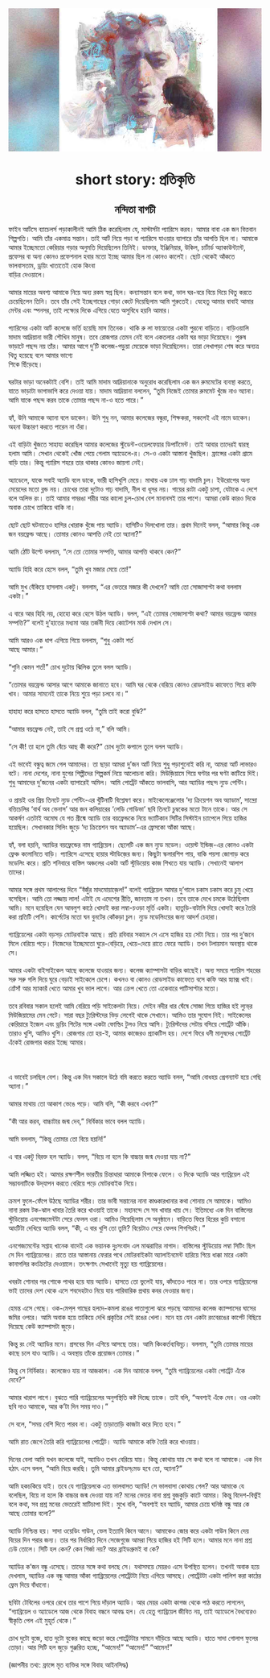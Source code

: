 <div align=center> <img src="../../metadata/images/rabibasariya/short-story:-প্রতিকৃতি.jpg" align="center" ></div>
<h1 align=center>short story: প্রতিকৃতি</h1>
<h2 align=center>নন্দিতা বাগচী</h2>
ফাইন আর্টসে ব্যাচেলর্স পড়াকালীনই আমি ঠিক করেছিলাম যে, মাস্টার্সটা প্যারিসে করব। আমার বাবা এক জন বিত্তবান শিল্পপতি। আমি তাঁর একমাত্র সন্তান। তাই আর্ট নিয়ে পড়া বা প্যারিসে যাওয়ার ব্যাপারে তাঁর আপত্তি ছিল না। আমাকে আমার ইচ্ছেমতো কেরিয়ার গড়ার অনুমতি দিয়েছিলেন তিনিই। ডাক্তার, ইঞ্জিনিয়ার, উকিল, চার্টার্ড অ্যাকাউন্ট্যান্ট, প্রফেসর বা অন্য কোনও প্রফেশনাল হবার মতো ইচ্ছে আমার ছিল না কোনও কালেই। ছোট থেকেই আঁকতে ভালবাসতাম, ড্রয়িং খাতাতেই হোক কিংবা<br>
বাড়ির দেওয়ালে।<br> <br>আমার মায়ের অবশ্য আমাকে নিয়ে অন্য রকম স্বপ্ন ছিল। কন্যাসন্তান বলে কথা, ভাল ঘর-বরে বিয়ে দিয়ে থিতু করতে চেয়েছিলেন তিনি। তবে তাঁর সেই ইচ্ছেগাছের গোড়া কেটে দিয়েছিলাম আমি শুরুতেই। যেহেতু আমার বাবাই আমার মেন্টর এবং স্পনসর, তাই লক্ষ্যের দিকে এগিয়ে যেতে অসুবিধে হয়নি আমার।<br> <br>প্যারিসের একটা আর্ট কলেজে ভর্তি হয়েছি মাস তিনেক। থাকি রু লা ফায়েতের একটা পুরনো বাড়িতে। বাড়িওয়ালি মাদাম আদ্রিয়ানা ভারী শৌখিন মানুষ। তবে রোজগার তেমন নেই বলে একতলার একটা ঘর ভাড়া দিয়েছেন। পুরুষ ভাড়াটে পছন্দ নয় তাঁর। আমার আগে দু’টি কলেজ-পড়ুয়া মেয়েকে ভাড়া দিয়েছিলেন। তারা লেখাপড়া শেষ করে অন্যত্র থিতু হয়েছে বলে আমার ভাগ্যে<br>
শিকে ছিঁড়েছে।<br> <br>ঘরটার ভাড়া অনেকটাই বেশি। তাই আমি মাদাম আদ্রিয়ানাকে অনুরোধ করেছিলাম এক জন রুমমেটের ব্যবস্থা করতে, যাতে ভাড়াটা ভাগাভাগি করে দেওয়া যায়। মাদাম আদ্রিয়ানা বললেন, “তুমি নিজেই তোমার রুমমেট খুঁজে নাও অ্যানা। আমি যাকে পছন্দ করব তাকে তোমার পছন্দ না-ও হতে পারে।”<br> <br>হ্যাঁ, উনি আমাকে অ্যানা বলে ডাকেন। উনি শুধু নন, আমার কলেজের বন্ধুরা, শিক্ষকরা, সকলেই এই নামে ডাকেন। অহনা উচ্চারণ করতে পারেন না ওঁরা।<br> <br>এই বাড়িটা খুঁজতে সাহায্য করেছিল আমার কলেজের স্টুডেন্ট-ওয়েলফেয়ার ডিপার্টমেন্ট। তাই আবার তাদেরই দ্বারস্থ হলাম আমি। সেখান থেকেই খোঁজ পেয়ে গেলাম অ্যাডেলে-র। সে-ও একটা আস্তানা খুঁজছিল। ফ্রান্সের একটা গ্রামে বাড়ি তার। কিন্তু প্যারিস শহরে তার থাকার কোনও জায়গা নেই।<br> <br>অ্যাডেলে, যাকে সবাই অ্যাডি বলে ডাকে, ভারী হাসিখুশি মেয়ে। মাথায় এক ঢাল গাঢ় বাদামি চুল। ইউরোপের অন্য মেয়েদের মতো ব্লন্ড নয়। চোখের তারা দুটোও গাঢ় বাদামি, নীল বা ধূসর নয়। গায়ের রংটা একটু চাপা, যেটাকে এ দেশে বলে অলিভ রং। তাই আমার গমরঙা শরীর আর কালো চুল-চোখ বেশ মানানসই তার পাশে। আমরা কেউ কারও দিকে অবাক চোখে তাকিয়ে থাকি না।<br> <br>ছোট ছোট ঘটনাতেও হাসির খোরাক খুঁজে পায় অ্যাডি। হাসিটিও দিলখোলা তার। প্রথম দিনেই বলল, “আমার কিন্তু এক জন বয়ফ্রেন্ড আছে। তোমার কোনও আপত্তি নেই তো অ্যানা?”<br> <br>আমি ঠোঁট উল্টে বললাম, “সে তো তোমার সম্পত্তি, আমার আপত্তি থাকবে কেন?”<br> <br>অ্যাডি হিহি করে হেসে বলল, “তুমি খুব মজার মেয়ে তো!”<br> <br>আমি মুখ বেঁকিয়ে হাসলাম একটু। বললাম, “এর ভেতরে মজার কী দেখলে? আমি তো সোজাসাপ্টা কথা বললাম একটা।”<br> <br>এ বারে আর হিহি নয়, হোহো করে হেসে উঠল অ্যাডি। বলল, “এই তোমার সোজাসাপ্টা কথা? আমার বয়ফ্রেন্ড আমার সম্পত্তি?” বলেই দু’হাতের মধ্যমা আর তর্জনী দিয়ে কোটেশন মার্ক দেখাল সে।<br> <br>আমি আরও এক ধাপ এগিয়ে গিয়ে বললাম, “শুধু একটা শর্ত<br>
আছে আমার।”<br> <br>“শুনি কেমন শর্ত!” চোখ দুটোয় ঝিলিক তুলে বলল অ্যাডি।<br> <br>“তোমার বয়ফ্রেন্ড আসার আগে আমাকে জানাতে হবে। আমি ঘর থেকে বেরিয়ে কোনও রোডসাইড কাফেতে গিয়ে কফি খাব। আমার সামনেই তাকে নিয়ে শুয়ে পড়া চলবে না।”<br> <br>হাহাহা করে হাসতে হাসতে অ্যাডি বলল, “তুমি তাই করো বুঝি?”<br> <br>“আমার বয়ফ্রেন্ড নেই, তাই সে প্রশ্ন ওঠে না,” বলি আমি।<br> <br>“সে কী! তা হলে তুমি বেঁচে আছ কী করে?” চোখ দুটো কপালে তুলে বলল অ্যাডি।<br> <br>এই ভাবেই বন্ধুত্ব জমে গেল আমাদের। তা ছাড়া আমরা দু’জন আর্ট নিয়ে শুধু পড়াশুনোই করি না, আমরা আর্ট লাভারও বটে। নানা দেশের, নানা যুগের শিল্পীদের শিল্পকর্ম নিয়ে আলোচনা করি। মিউজ়িয়ামে গিয়ে ঘণ্টার পর ঘণ্টা কাটিয়ে দিই। শুধু আমাদের দু’জনের একটা ব্যাপারেই অমিল। আমি পোর্ট্রেট আঁকতে ভালবাসি, আর অ্যাডির পছন্দ ন্যুড পেন্টিং।<br> <br>ও প্রায়ই ওর প্রিয় তিনটে ন্যুড পেন্টিং-এর খুঁটিনাটি বিশ্লেষণ করে। মাইকেলেঞ্জেলোর ‘দ্য ক্রিয়েশন অব অ্যাডাম’, সান্দ্রো বত্তিচেলির ‘বার্থ অব ভেনাস’ আর জন কলিয়ারের ‘লেডি গোডিভা’ ছবি তিনটে চুম্বকের মতো টানে তাকে। আর সে আকর্ষণ এতটাই অমোঘ যে গত গ্রীষ্মে অ্যাডি তার বয়ফ্রেন্ডকে নিয়ে ভ্যাটিকান সিটির সিস্টাইন চ্যাপেলে গিয়ে হাজির হয়েছিল। সেখানকার সিলিং জুড়ে ‘দ্য ক্রিয়েশন অব অ্যাডাম’-এর ফ্রেসকো আঁকা আছে।<br> <br>হ্যাঁ, বলা হয়নি, অ্যাডির বয়ফ্রেন্ডের নাম গ্যাব্রিয়েল। ছেলেটি এক জন ন্যুড মডেল। ওয়েস্ট ইন্ডিজ়-এর কোনও একটা ফ্রেঞ্চ কলোনিতে বাড়ি। প্যারিসে এসেছে হায়ার স্টাডিজ়ের জন্য। কিছুটা স্কলারশিপ পায়, বাকি পয়সা জোগাড় করে মডেলিং করে। প্রতি শনিবারে বাস্তিল অঞ্চলের একটা আর্ট স্টুডিয়োয় কাজ শিখতে যায় অ্যাডি। সেখানেই আলাপ তাদের।<br> <br>আমার সঙ্গে প্রথম আলাপের দিনে “বঁজুঁর মাদমোয়াজ়েল!” বলেই গ্যাব্রিয়েল আমার দু’গালে চকাস চকাস করে চুমু খেয়ে বসেছিল। আমি তো লজ্জায় লাল! এটাই যে এদেশের রীতি, জানতাম না তখন। তবে তাকে দেখে চমকে উঠেছিলাম আমি। মনে হয়েছিল যেন আবলুশ কাঠে খোদাই করা লম্বা-চওড়া মূর্তি একটা। হাতুড়ি-বাটালি দিয়ে খোদাই করে তৈরি করা প্রতিটি পেশি। কার্পেটের মতো ঘন বুনটের কোঁকড়া চুল। ন্যুড মডেলিংয়ের জন্য আদর্শ চেহারা।<br> <br>গ্যাব্রিয়েলের একটা বড়সড় মোটরবাইক আছে। প্রতি রবিবার সকালে সে এসে হাজির হয় সেটা নিয়ে। তার পর দু’জনে মিলে বেরিয়ে পড়ে। নিজেদের ইচ্ছেমতো ঘুরে-বেড়িয়ে, খেয়ে-দেয়ে রাতে ফেরে অ্যাডি। তখন টলায়মান অবস্থায় থাকে সে।<br> <br>আমার একটা বাইসাইকেল আছে কলেজে যাওয়ার জন্য। কলেজ ক্যাম্পাসটা বাড়ির কাছেই। অন্য সময়ে প্যারিস শহরের সরু সরু গলি দিয়ে ঘুরে বেড়াই সাইকেলে চেপে। কখনও বা কোনও রোডসাইড কাফেতে বসে কফি আর স্ন্যাক্স খাই। ত্রোঁসাঁ আর ম্যাকারঁ খেতে আমার খুব ভাল লাগে। আর ক্রেপ খেতে তো একেবারে পাটিসাপ্টার মতো।<br> <br>তবে রবিবার সকাল হলেই আমি বেরিয়ে পড়ি সাইকেলটা নিয়ে। সেইন নদীর ধার ঘেঁষে সোজা গিয়ে হাজির হই ল্যুভ্‌র মিউজিয়ামের মেন গেটে। সারা বছর ট্যুরিস্টদের ভিড় লেগেই থাকে সেখানে। আমিও তার সুযোগ নিই। সাইকেলের কেরিয়ারে ইজেল এবং ড্রয়িং শিটের সঙ্গে একটা ফোল্ডিং টুলও নিয়ে আসি। ট্যুরিস্টদের সেটায় বসিয়ে পোর্ট্রেট আঁকি। তারাও খুশি, আমিও খুশি। রোজগার তো হয়-ই, আমার কাজেরও প্র্যাকটিস হয়। দেশে ফিরে ধনী মানুষদের পোর্ট্রেট এঁকেই রোজগার করার ইচ্ছে আমার।<br> <br><br> <br>এ ভাবেই চলছিল বেশ। কিন্তু এক দিন সকালে উঠে বমি করতে করতে অ্যাডি বলল, “আমি বোধহয় প্রেগন্যান্ট হয়ে গেছি অ্যানা।”<br> <br>আমার মাথায় তো আকাশ ভেঙে পড়ে। আমি বলি, “কী করবে এখন?”<br> <br>“কী আর করব, বাচ্চাটার জন্ম দেব,” নির্বিকার ভাবে বলল অ্যাডি।<br> <br>আমি বললাম, “কিন্তু তোমার তো বিয়ে হয়নি!”<br> <br>এ বার একটু বিরক্ত হল অ্যাডি। বলল, “বিয়ে না হলে কি বাচ্চার জন্ম দেওয়া যায় না?”<br> <br>আমি লজ্জিত হই। আমার রক্ষণশীল ভারতীয় চিন্তাধারা আমাকে বিপাকে ফেলে। ও দিকে অ্যাডি আর গ্যাব্রিয়েল এই সম্ভাবনাটিকে উদ্‌যাপন করতে বেরিয়ে পড়ে মোটরবাইক নিয়ে।<br> <br>ক্রমশ ফুলে-ফেঁপে উঠছে অ্যাডির শরীর। তার ভাবী সন্তানের নানা কাণ্ডকারখানার কথা শোনায় সে আমাকে। আমিও নানা রকম টক-ঝাল খাবার তৈরি করে খাওয়াই তাকে। মহানন্দে সে সব খাবার খায় সে। ইতিমধ্যে এক দিন বাস্তিলের স্টুডিয়োয় এনগেজমেন্টটা সেরে ফেলল ওরা। আমিও গিয়েছিলাম সে অনুষ্ঠানে। বাড়িতে ফিরে হিরের কুচি বসানো আংটিটা দেখিয়ে অ্যাডি বলল, “কী, এ বার খুশি তো তুমি? বিয়েটাও সেরে ফেলব শিগগিরই।”<br> <br>এনগেজমেন্টের সপ্তাহ খানেক বাদেই এক ভয়ানক দুঃসংবাদ এল মাঝরাত্তির নাগাদ। বাস্তিলের স্টুডিয়োয় লম্বা সিটিং ছিল সে দিন গ্যাব্রিয়েলের। রাতে তার আস্তানায় ফেরার পথে মোটরবাইকটা অ্যালাইনমেন্ট হারিয়ে গিয়ে ধাক্কা মারে একটা কানাগলির কংক্রিটের দেওয়ালে। তৎক্ষণাৎ সেখানেই মৃত্যু হয় গ্যাব্রিয়েলের।<br> <br>খবরটা শোনার পর শোকে পাথর হয়ে যায় অ্যাডি। হাসতে তো ভুলেই যায়, কাঁদতেও পারে না। তার ওপরে গ্যাব্রিয়েলের ভাই তাদের দেশ থেকে এসে শবদেহটাও নিয়ে যায় পারিবারিক প্রথায় কবর দেওয়ার জন্য।<br> <br>হেমন্ত এসে গেছে। ওক-মেপ্‌ল গাছের হলদে-কমলা রঙের পাতাগুলো ঝরে পড়ছে আমাদের কলেজ ক্যাম্পাসের ঘাসের জমির ওপরে। আমি অবাক হয়ে তাকিয়ে দেখি প্রকৃতির সেই রঙের খেলা। মনে হয় যেন একটা রংবেরঙের কার্পেট বিছিয়ে দিয়েছে কেউ ক্যাম্পাসটা জুড়ে।<br> <br>কিন্তু রং নেই অ্যাডির মনে। প্রসবের দিন এগিয়ে আসছে তার। আমি কিংকর্তব্যবিমূঢ়। বললাম, “তুমি তোমার মায়ের কাছে চলে যাও অ্যাডি। এ অবস্থায় তাঁকে প্রয়োজন তোমার।”<br> <br>কিন্তু সে নির্বিকার। কলেজেও যায় না আজকাল। এক দিন আমাকে বলল, “তুমি গ্যাব্রিয়েলের একটা পোর্ট্রেট এঁকে দেবে?”<br> <br>আমার খারাপ লাগে। বুঝতে পারি গ্যাব্রিয়েলের অনুপস্থিতি কষ্ট দিচ্ছে তাকে। তাই বলি, “অবশ্যই এঁকে দেব। ওর একটা ছবি দাও আমাকে, আর ক’টা দিন সময় দাও।”<br> <br>সে বলে, “সময় বেশি দিতে পারব না। একটু তাড়াতাড়ি কাজটা করে দিতে হবে।”<br> <br>আমি রাত জেগে তৈরি করি গ্যাব্রিয়েলের পোর্ট্রেট। অ্যাডি আমাকে কফি তৈরি করে খাওয়ায়।<br> <br>দিনের বেলা আমি যখন কলেজে যাই, অ্যাডিও তখন বেরিয়ে যায়। কিন্তু কোথায় যায় সে কথা বলে না আমাকে। এক দিন হঠাৎ এসে বলল, “আমি বিয়ে করছি। তুমি আমার ব্রাইডস্‌মেড হবে তো, অ্যানা?”<br> <br>আমি হকচকিয়ে যাই। তবে যে গ্যাব্রিয়েলকে এত ভালবাসত অ্যাডি! সে ভালবাসা কোথায় গেল? আর আমাকে যে বলেছিল, বিয়ে না হলে কি বাচ্চার জন্ম দেওয়া যায় না? মনের ভেতর নানা প্রশ্ন বুজকুড়ি কাটে আমার। কিন্তু বিদেশ-বিভুঁই বলে কথা, সব প্রশ্ন মনের ভেতরেই মাটিচাপা দিই। মুখে বলি, “অবশ্যই হব অ্যাডি, আমার চেয়ে ঘনিষ্ঠ বন্ধু আর কে আছে তোমার বলো?”<br> <br>অ্যাডি নিশ্চিন্ত হয়। সাদা ওয়েডিং গাউন, ভেল ইত্যাদি কিনে আনে। আমাকেও জোর করে একটা গাউন কিনে দেয় বিয়ের দিন পরার জন্য। তার পর নির্ধারিত দিনে সেজেগুজে আমরা গিয়ে হাজির হই সিটি হলে। আমার মনে নানা প্রশ্ন ঢেউ তোলে। সিটি হল কেন? কেন গির্জা নয়? আর ব্রাইডগ্রুমই বা কে?<br> <br>অ্যাডির ক’জন বন্ধু এসেছে। তাদের সঙ্গে কথা বলছে সে। যথাসময়ে মেয়রও এসে উপস্থিত হলেন। তখনই অবাক হয়ে দেখলাম, অ্যাডির এক বন্ধু আমার আঁকা গ্যাব্রিয়েলের পোর্ট্রেটটা নিয়ে এগিয়ে আসছে। পোর্ট্রেটটা একটা পালিশ করা কাঠের ফ্রেম দিয়ে বাঁধানো।<br> <br>ছবিটা টেবিলের ওপরে রেখে তার পাশে গিয়ে দাঁড়াল অ্যাডি। আর মেয়র একটা কাগজ থেকে পাঠ করতে লাগলেন, “গ্যাব্রিয়েল ও অ্যাডেলে আজ থেকে বিবাহ বন্ধনে আবদ্ধ হল। যে হেতু গ্যাব্রিয়েল জীবিত নয়, তাই অ্যাডেলে বৈধব্যেরও স্বীকৃতি পেল এই মুহূর্ত থেকে।”<br> <br>চোখ দুটো বুজে, হাত দুটো বুকের কাছে জড়ো করে পোর্ট্রেটটার সামনে দাঁড়িয়ে আছে অ্যাডি। হাতে সাদা গোলাপ ফুলের তোড়া। আর সিটি হল জুড়ে গুঞ্জরিত হচ্ছে, “আমেন!” “আমেন!” “আমেন!”<br> <br>(জ্ঞাপনীয় তথ্য: ফ্রান্সে মৃত ব্যক্তির সঙ্গে বিবাহ আইনসিদ্ধ)<br> <br>